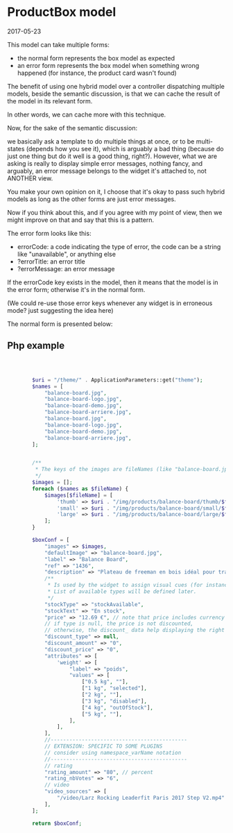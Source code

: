 ProductBox model
===============
2017-05-23




This model can take multiple forms:

- the normal form represents the box model as expected
- an error form represents the box model when something wrong happened (for instance,
        the product card wasn't found)
        

The benefit of using one hybrid model over a controller dispatching multiple models,
beside the semantic discussion, is that we can cache the result of the model
in its relevant form.

In other words, we can cache more with this technique.


Now, for the sake of the semantic discussion:

we basically ask a template to do multiple things at once, or to be multi-states (depends
how you see it), which is arguably a bad thing (because do just one thing but do it well is a good thing, right?).
However, what we are asking is really to display simple error messages, nothing fancy,
and arguably, an error message belongs to the widget it's attached to, not ANOTHER view.

You make your own opinion on it, I choose that it's okay to pass such hybrid models 
as long as the other forms are just error messages.

Now if you think about this, and if you agree with my point of view, then
we might improve on that and say that this is a pattern.





The error form looks like this:

- errorCode: a code indicating the type of error, the code can be a string like "unavailable", or anything else 
- ?errorTitle: an error title 
- ?errorMessage: an error message
 
If the errorCode key exists in the model, then it means that the model
is in the error form; otherwise it's in the normal form.

 
(We could re-use those error keys whenever any widget is in erroneous mode? just suggesting the idea here) 





The normal form is presented below:        

Php example
----------------
```php



        $uri = "/theme/" . ApplicationParameters::get("theme");
        $names = [
            "balance-board.jpg",
            "balance-board-logo.jpg",
            "balance-board-demo.jpg",
            "balance-board-arriere.jpg",
            "balance-board.jpg",
            "balance-board-logo.jpg",
            "balance-board-demo.jpg",
            "balance-board-arriere.jpg",
        ];


        /**
         * The keys of the images are fileNames (like "balance-board.jpg" for instance)
         */
        $images = [];
        foreach ($names as $fileName) {
            $images[$fileName] = [
                'thumb' => $uri . "/img/products/balance-board/thumb/$fileName",
                'small' => $uri . "/img/products/balance-board/small/$fileName",
                'large' => $uri . "/img/products/balance-board/large/$fileName",
            ];
        }

        $boxConf = [
            "images" => $images,
            "defaultImage" => "balance-board.jpg",
            "label" => "Balance Board",
            "ref" => "1436",
            "description" => "Plateau de freeman en bois idéal pour travailler les muscles stabilisateurs, l'équilibre et la coordination. Ultra résistant grâce à son bois robuste, le plateau dispose d'une surface antidérapante.",
            /**
             * Is used by the widget to assign visual cues (for instance success color) to the stockText
             * List of available types will be defined later.
             */
            "stockType" => "stockAvailable",
            "stockText" => "En stock",
            "price" => "12.69 €", // note that price includes currency (and relevant formatting)
            // if type is null, the price is not discounted,
            // otherwise, the discount_ data help displaying the right discounted price
            "discount_type" => null,
            "discount_amount" => "0",
            "discount_price" => "0",
            "attributes" => [
                'weight' => [
                    "label" => "poids",
                    "values" => [
                        ["0.5 kg", ""],
                        ["1 kg", "selected"],
                        ["2 kg", ""],
                        ["3 kg", "disabled"],
                        ["4 kg", "outOfStock"],
                        ["5 kg", ""],
                    ],
                ],
            ],
            //--------------------------------------------
            // EXTENSION: SPECIFIC TO SOME PLUGINS
            // consider using namespace_varName notation
            //--------------------------------------------
            // rating
            "rating_amount" => "80", // percent
            "rating_nbVotes" => "6",
            // video
            "video_sources" => [
                "/video/Larz Rocking Leaderfit Paris 2017 Step V2.mp4" => "video/mp4",
            ],
        ];

        return $boxConf;
```


